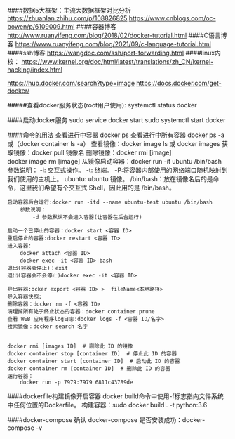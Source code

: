 ####数据5大框架：主流大数据框架对比分析
    https://zhuanlan.zhihu.com/p/108826825
    https://www.cnblogs.com/oc-bowen/p/6109009.html
####容器博客
    http://www.ruanyifeng.com/blog/2018/02/docker-tutorial.html
####C语言博客
    https://www.ruanyifeng.com/blog/2021/09/c-language-tutorial.html
####ssh博客
    https://wangdoc.com/ssh/port-forwarding.html
####linux内核：
    https://www.kernel.org/doc/html/latest/translations/zh_CN/kernel-hacking/index.html


https://hub.docker.com/search?type=image
https://docs.docker.com/get-docker/

#####查看docker服务状态(root用户使用):
    systemctl status docker

####启动docker服务
    sudo service docker start
    sudo systemctl start docker

####命令的用法
    查看进行中容器 docker ps
    查看进行中所有容器 docker ps -a  或（docker container ls -a）
    查看镜像：docker image ls 或 docker images
    获取镜像：docker pull 镜像名
    删除镜像：docker rmi [image]   
            docker image rm [image]
    从镜像启动容器：docker run -it ubuntu /bin/bash
        参数说明：
            -i: 交互式操作。
            -t: 终端。
            -P:将容器内部使用的网络端口随机映射到我们使用的主机上。
            ubuntu: ubuntu 镜像。
            /bin/bash：放在镜像名后的是命令，这里我们希望有个交互式 Shell，因此用的是 /bin/bash。

    启动容器后台运行:docker run -itd --name ubuntu-test ubuntu /bin/bash
        参数说明：
            -d 参数默认不会进入容器(让容器在后台运行)

    启动一个已停止的容器：docker start <容器 ID>
    重启停止的容器:docker restart <容器 ID>
    进入容器:
        docker attach <容器 ID> 
        docker exec -it <容器 ID> bash
    退出(容器会停止)：exit
    退出(容器会不会停止)docker exec -it <容器 ID> 

    导出容器:ocker export <容器 ID> >  fileName<本地路径>
    导入容器快照:
    删除容器：docker rm -f <容器 ID> 
    清理掉所有处于终止状态的容器：docker container prune
    查看 WEB 应用程序log日志:docker logs -f <容器 ID/名字>
    搜索镜像：docker search 名字

    
    docker rmi [images ID]  # 删除此 ID 的镜像
    docker container stop [container ID]  # 停止此 ID 的容器
    docker container start [container ID]  # 启动此 ID 的容器
    docker container rm [container ID]  # 删除此 ID 的容器
    运行容器：
        docker run -p 7979:7979 6811c43789de
  

####dockerfile构建镜像开启容器
    docker build命令中使用-f标志指向文件系统中任何位置的Dockerfile。
    构建容器：sudo docker build .  -t python:3.6 

####docker-compose
    确认 docker-compose 是否安装成功：docker-compose -v
